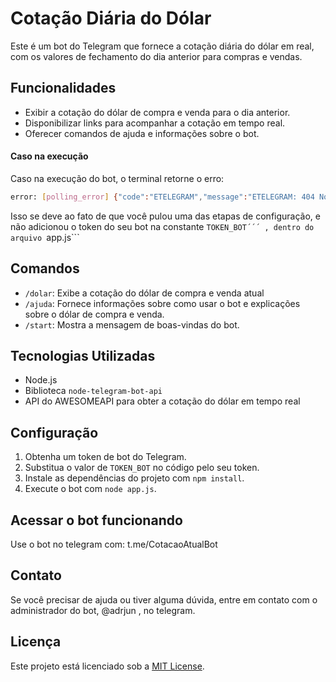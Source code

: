 # Cotação Diária do Dólar

Este é um bot do Telegram que fornece a cotação diária do dólar em real, com os valores de fechamento do dia anterior para compras e vendas.

## Funcionalidades

- Exibir a cotação do dólar de compra e venda para o dia anterior.
- Disponibilizar links para acompanhar a cotação em tempo real.
- Oferecer comandos de ajuda e informações sobre o bot.

#### Caso na execução
Caso na execução do bot, o terminal retorne o erro: 
```bash
error: [polling_error] {"code":"ETELEGRAM","message":"ETELEGRAM: 404 Not Found"}
```
Isso se deve ao fato de que você pulou uma das etapas de configuração, e não adicionou o token do seu bot na constante ```TOKEN_BOT´´´ , dentro do arquivo ```app.js``` 
## Comandos

- `/dolar`: Exibe a cotação do dólar de compra e venda atual
- `/ajuda`: Fornece informações sobre como usar o bot e explicações sobre o dólar de compra e venda.
- `/start`: Mostra a mensagem de boas-vindas do bot.

## Tecnologias Utilizadas

- Node.js
- Biblioteca `node-telegram-bot-api`
- API do AWESOMEAPI para obter a cotação do dólar em tempo real

## Configuração

1. Obtenha um token de bot do Telegram.
2. Substitua o valor de `TOKEN_BOT` no código pelo seu token.
3. Instale as dependências do projeto com `npm install`.
4. Execute o bot com `node app.js`.

## Acessar o bot funcionando
Use o bot no telegram com: t.me/CotacaoAtualBot

## Contato

Se você precisar de ajuda ou tiver alguma dúvida, entre em contato com o administrador do bot, @adrjun , no telegram.

## Licença

Este projeto está licenciado sob a [MIT License](LICENSE).
